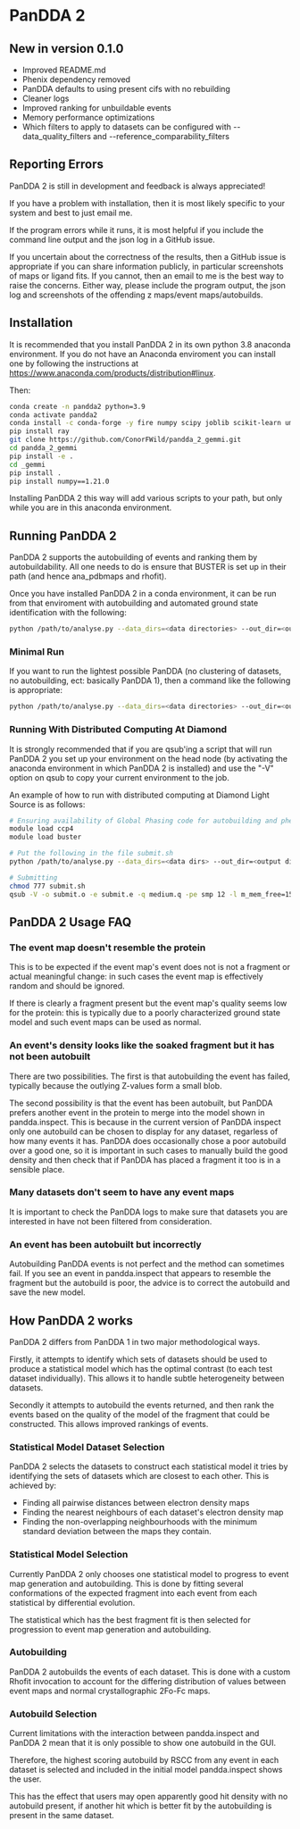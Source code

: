 # PanDDA 2

## New in version 0.1.0

 - Improved README.md
 - Phenix dependency removed
 - PanDDA defaults to using present cifs with no rebuilding
 - Cleaner logs
 - Improved ranking for unbuildable events
 - Memory performance optimizations
 - Which filters to apply to datasets can be configured with --data_quality_filters and --reference_comparability_filters

## Reporting Errors

PanDDA 2 is still in development and feedback is always appreciated! 

If you have a problem with installation, then it is most likely specific to your system and best to just email me.

If the program errors while it runs, it is most helpful if you include the command line output and the json log in a GitHub issue. 

If you uncertain about the correctness of the results, then a GitHub issue is appropriate if you can share information publicly, in particular screenshots of maps or ligand fits. If you cannot, then an email to me is the best way to raise the concerns. Either way, please include the program output, the json log and screenshots of the offending z maps/event maps/autobuilds.


## Installation

It is recommended that you install PanDDA 2 in its own python 3.8 anaconda environment. If you do not have an Anaconda enviroment you can install one by following the instructions at https://www.anaconda.com/products/distribution#linux. 

Then:

```bash
conda create -n pandda2 python=3.9
conda activate pandda2
conda install -c conda-forge -y fire numpy scipy joblib scikit-learn umap-learn bokeh dask dask-jobqueue hdbscan matplotlib rich seaborn rdkit openbabel mrcfile
pip install ray
git clone https://github.com/ConorFWild/pandda_2_gemmi.git
cd pandda_2_gemmi
pip install -e .
cd _gemmi
pip install .
pip install numpy==1.21.0
```

Installing PanDDA 2 this way will add various scripts to your path, but only while you are in this anaconda environment.



## Running PanDDA 2

PanDDA 2 supports the autobuilding of events and ranking them by autobuildability. All one needs to do is ensure that BUSTER is set up in their path (and hence ana_pdbmaps and rhofit).


Once you have installed PanDDA 2 in a conda environment, it can be run from that enviroment with autobuilding and automated ground state identification with the following: 

```bash
python /path/to/analyse.py --data_dirs=<data directories> --out_dir=<output directory> --pdb_regex=<pdb regex> --mtz_regex=<mtz regex> <options>
```


### Minimal Run

If you want to run the lightest possible PanDDA (no clustering of datasets, no autobuilding, ect: basically PanDDA 1), then a command like the following is appropriate:

```bash
python /path/to/analyse.py --data_dirs=<data directories> --out_dir=<output directory> --pdb_regex=<pdb regex> --mtz_regex=<mtz regex> --autobuild=False --rank_method="size" --comparison_strategy="high_res_first" <options>
```


### Running With Distributed Computing At Diamond

It is strongly recommended that if you are qsub'ing a script that will run PanDDA 2 you set up your environment on the head node (by activating the anaconda environment in which PanDDA 2 is installed) and use the "-V" option on qsub to copy your current environment to the job.

An example of how to run with distributed computing at Diamond Light Source is as follows:
```bash
# Ensuring availability of Global Phasing code for autobuilding and phenix for building cifs
module load ccp4
module load buster

# Put the following in the file submit.sh
python /path/to/analyse.py --data_dirs=<data dirs> --out_dir=<output dirs> --pdb_regex=<pdb regex> --mtz_regex=<mtz regex> --global_processing="distributed" <options>

# Submitting
chmod 777 submit.sh
qsub -V -o submit.o -e submit.e -q medium.q -pe smp 12 -l m_mem_free=15G submit.sh
```

## PanDDA 2 Usage FAQ

### The event map doesn't resemble the protein

This is to be expected if the event map's event does not is not a fragment or actual meaningful change: in such cases the event map is effectively random and should be ignored.

If there is clearly a fragment present but the event map's quality seems low for the protein: this is typically due to a poorly characterized ground state model and such event maps can be used as normal.

### An event's density looks like the soaked fragment but it has not been autobuilt

There are two possibilities. The first is that autobuilding the event has failed, typically because the outlying Z-values form a small blob.

The second possibility is that the event has been autobuilt, but PanDDA prefers another event in the protein to merge into the model shown in pandda.inspect. This is because in the current version of PanDDA inspect only one autobuild can be chosen to display for any dataset, regarless of how many events it has. PanDDA does occasionally chose a poor autobuild over a good one, so it is important in such cases to manually build the good density and then check that if PanDDA has placed a fragment it too is in a sensible place.

### Many datasets don't seem to have any event maps

It is important to check the PanDDA logs to make sure that datasets you are interested in have not been filtered from consideration. 

### An event has been autobuilt but incorrectly

Autobuilding PanDDA events is not perfect and the method can sometimes fail. If you see an event in pandda.inspect that appears to resemble the fragment but the autobuild is poor, the advice is to correct the autobuild and save the new model.

## How PanDDA 2 works

PanDDA 2 differs from PanDDA 1 in two major methodological ways. 

Firstly, it attempts to identify which sets of datasets should be used to produce a statistical model which has the optimal contrast (to each test dataset individually). This allows it to handle subtle heterogeneity between datasets. 

Secondly it attempts to autobuild the events returned, and then rank the events based on the quality of the model of the fragment that could be constructed. This allows improved rankings of events.

### Statistical Model Dataset Selection

PanDDA 2 selects the datasets to construct each statistical model it tries by identifying the sets of datasets which are closest to each other. This is achieved by:
 - Finding all pairwise distances between electron density maps
 - Finding the nearest neighbours of each dataset's electron density map
 - Finding the non-overlapping neighbourhoods with the minimum standard deviation between the maps they contain.

### Statistical Model Selection

Currently PanDDA 2 only chooses one statistical model to progress to event map generation and autobuilding. This is done by fitting several conformations of the expected fragment into each event from each statistical by differential evolution. 

The statistical which has the best fragment fit is then selected for progression to event map generation and autobuilding.

### Autobuilding

PanDDA 2 autobuilds the events of each dataset. This is done with a custom Rhofit invocation to account for the differing distribution of values between event maps and normal crystallographic 2Fo-Fc maps.

### Autobuild Selection

Current limitations with the interaction between pandda.inspect and PanDDA 2 mean that it is only possible to show one autobuild in the GUI. 

Therefore, the highest scoring autobuild by RSCC from any event in each dataset is selected and included in the initial model pandda.inspect shows the user. 

This has the effect that users may open apparently good hit density with no autobuild present, if another hit which is better fit by the autobuilding is present in the same dataset.


